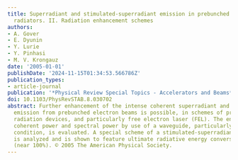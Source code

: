 ```yaml
---
title: Superradiant and stimulated-superradiant emission in prebunched electron-beam
  radiators. II. Radiation enhancement schemes
authors:
- A. Gover
- E. Dyunin
- Y. Lurie
- Y. Pinhasi
- M. V. Krongauz
date: '2005-01-01'
publishDate: '2024-11-15T01:34:53.566786Z'
publication_types:
- article-journal
publication: '*Physical Review Special Topics - Accelerators and Beams*'
doi: 10.1103/PhysRevSTAB.8.030702
abstract: Further enhancement of the intense coherent superradiant and stimulated-superradiant
  emission from prebunched electron beams is possible, in schemes of prebunched beam
  radiation devices, and particularly free electron laser (FEL). The enhancement of
  coherent power and spectral power by use of a waveguide, particularly at the zero-slippage
  condition, is evaluated. A special scheme of a stimulated-superradiance FEL oscillator
  is analyzed and is shown to feature ultimate radiative energy conversion efficiency
  (near 100%). © 2005 The American Physical Society.
---
```

